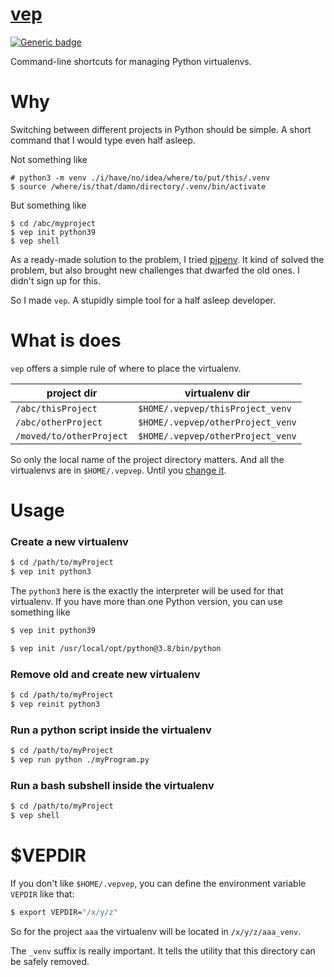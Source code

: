 # [vep](https://github.com/rtmigo/vep)

[![Generic badge](https://img.shields.io/badge/ready_for_use-no-red.svg)](#)

Command-line shortcuts for managing Python virtualenvs.

# Why

Switching between different projects in Python should be simple. A short command 
that I would type even half asleep.

Not something like
```base
# python3 -m venv ./i/have/no/idea/where/to/put/this/.venv
$ source /where/is/that/damn/directory/.venv/bin/activate
```

But something like
```base
$ cd /abc/myproject
$ vep init python39
$ vep shell
```

As a ready-made solution to the problem, I tried [pipenv](https://pipenv.pypa.io/). It kind of 
solved the problem, but also brought new challenges that dwarfed the old ones. I didn't sign 
up for this.

So I made `vep`. A stupidly simple tool for a half asleep developer.

# What is does

`vep` offers a simple rule of where to place the virtualenv.

|project dir|virtualenv dir|
|-----|----|
|`/abc/thisProject`|`$HOME/.vepvep/thisProject_venv`|
|`/abc/otherProject`|`$HOME/.vepvep/otherProject_venv`|
|`/moved/to/otherProject`|`$HOME/.vepvep/otherProject_venv`|

So only the local name of the project directory matters. And all the virtualenvs 
are in `$HOME/.vepvep`. Until you [change it](#vepdir).



# Usage

### Create a new virtualenv

```bash
$ cd /path/to/myProject
$ vep init python3
```

The `python3` here is the exactly the interpreter will be used for that virtualenv. If you have 
more than one Python version, you can use something like

```bash
$ vep init python39
```
```bash
$ vep init /usr/local/opt/python@3.8/bin/python
```

	
### Remove old and create new virtualenv

```bash
$ cd /path/to/myProject
$ vep reinit python3
```

### Run a python script inside the virtualenv 
```bash 		
$ cd /path/to/myProject
$ vep run python ./myProgram.py
```

### Run a bash subshell inside the virtualenv 
```bash	
$ cd /path/to/myProject
$ vep shell
```

# $VEPDIR

If you don't like `$HOME/.vepvep`, you can define the environment variable `VEPDIR` like that:
```bash
$ export VEPDIR="/x/y/z"
```
So for the project `aaa` the virtualenv will be located in `/x/y/z/aaa_venv`.

The `_venv` suffix is really important. It tells the utility that this directory can be safely removed.